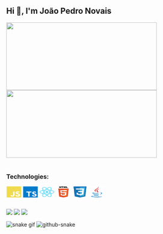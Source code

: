## Hi 👋, I'm João Pedro Novais
<div>
  <a href="https://github.com/jopnovais/jopnovais">
  <img height=180 width=400 align="center" src="https://github-readme-stats.vercel.app/api?username=jopnovais&show_icons=true&theme=dark"/>
</a>
<a href="https://github.com/jopnovais/convoychat">
  <img height=180 width=400 align="center" src="https://github-readme-stats.vercel.app/api/top-langs?username=jopnovais&layout=compact&langs_count=8&card_width=320&theme=dark"/>
</a>
</div>

<div style="display: inline-block"><br>
  <h3 align="left">Technologies:</h3>
  <img align="center" alt="Joao-Js" height="30" width="40"
    src="https://raw.githubusercontent.com/devicons/devicon/master/icons/javascript/javascript-plain.svg">
<img align="center" alt="Joao-Ts" height="30" width="40"
    src="https://raw.githubusercontent.com/devicons/devicon/master/icons/typescript/typescript-plain.svg">
<img align="center" alt="Joao-React" height="30" width="40"
    src="https://raw.githubusercontent.com/devicons/devicon/master/icons/react/react-original.svg">
<img align="center" alt="Joao-HTML5" height="30" width="40"
    src="https://raw.githubusercontent.com/devicons/devicon/master/icons/html5/html5-original-wordmark.svg">
<img align="center" alt="Joao-CSS3" height="30" width="40"
    src="https://raw.githubusercontent.com/devicons/devicon/master/icons/css3/css3-original.svg">
<img align="center" alt="Joao-Java" height="30" width="40" 
    src="https://raw.githubusercontent.com/devicons/devicon/master/icons/java/java-original.svg">
</div>

##

<div>
  <a href="https://instagram.com/joaopns03" target="_blank"><img src="https://img.shields.io/badge/-Instagram-%23E4405F?style=for-the-badge&logo=instagram&logoColor=white" target="_blank"></a>
  <a href = "mailto:jopnovais2014@gmail.com"><img src="https://img.shields.io/badge/-Gmail-%23333?style=for-the-badge&logo=gmail&logoColor=white" target="_blank"></a>
  <a href="https://www.linkedin.com/in/jo%C3%A3o-pedro-novais-565345252" target="_blank"><img src="https://img.shields.io/badge/-LinkedIn-%230077B5?style=for-the-badge&logo=linkedin&logoColor=white" target="_blank"></a> 
</div>

![snake gif](https://github.com/SEU_USUARIO/SEU_REPOSITORIO/blob/output/github-contribution-grid-snake.svg)
<picture>
  <source media="(prefers-color-scheme: dark)" srcset="github-snake-dark.svg" />
  <source media="(prefers-color-scheme: light)" srcset="github-snake.svg" />
  <img alt="github-snake" src="github-snake.svg" />
</picture>
